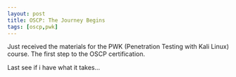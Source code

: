 ```yaml
---
layout: post
title: OSCP: The Journey Begins
tags: [oscp,pwk]
---
```


Just received the materials for the PWK (Penetration Testing with Kali Linux) course. The first step to the OSCP certification. 

Last see if i have what it takes...
